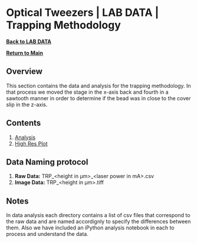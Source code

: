 # Optical Tweezers | LAB DATA | Trapping Methodology
**[Back to LAB DATA](https://github.com/PanosEconomou/advanced-lab/tree/main/1.Optical-Tweezers/3.Lab-Data)**

**[Return to Main](https://github.com/PanosEconomou/advanced-lab)**

## Overview
This section contains the data and analysis for the trapping methodology. In that process we moved the stage in the x-axis back and fourth in a sawtooth manner in order to determine if the bead was in close to the cover slip in the z-axis.

## Contents
1. [Analysis](https://github.com/PanosEconomou/advanced-lab/blob/main/1.Optical-Tweezers/3.Lab-Data/3.TWEEZERS__Feb-15-2021__21-09-04/1.ANALYSIS.ipynb)
2. [High Res Plot](https://github.com/PanosEconomou/advanced-lab/blob/main/1.Optical-Tweezers/3.Lab-Data/3.TWEEZERS__Feb-15-2021__21-09-04/z-sawtooth.png)

## Data Naming protocol
1. **Raw Data:** TRP\_\<height in μm\>\_\<laser power in mA\>.csv
2. **Image Data:** TRP_<height in μm>.tiff

## Notes
In data analysis each directory contains a list of csv files that correspond to the raw data and are named accordignly to specify the differences between them. Also we have included an iPython analysis notebook in each to process and understand the data.
